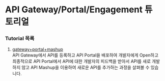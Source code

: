 # API Gateway/Portal/Engagement 튜토리얼  
  
  
### Tutorial 목록  
01. [gateway+portal+mashup](https://github.com/SoftwareAG-Korea/tutorials/tree/master/wmio/api/gateway%2Bportal%2Bmashup)  
    API Gateway에서 API를 등록하고 API Portal을 배포하여 개발자에게 Open하고 최종적으로 API Portal에서 API에 대한 개발자의 피드백을 받아서 API를 새로 개발하지 않고 API Mashup을 이용하여 새로운 API를 추가하는 과정을 살펴볼 수 있습니다.  
  
  

